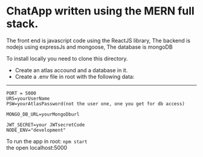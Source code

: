 # ChatApp written using the MERN full stack.

The front end is javascript code using the ReactJS library,
The backend is nodejs using expressJs and mongoose,
The database is mongoDB

To install locally you need to clone this directory.

- Create an atlas accound and a database in it.
- Create a .env file in root with the following data:

---

`PORT = 5000`  
`URS=yourUserName`  
`PSW=yourAtlasPassword(not the user one, one you get for db access)`

`MONGO_DB_URL=yourMongoDburl`

`JWT_SECRET=your JWTsecretCode`  
`NODE_ENV="development"`

To run the app in root:
`npm start`  
the open localhost:5000
